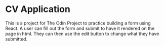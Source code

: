 # CV Application

This is a project for The Odin Project to practice building a form using React. A user can fill out the form and submit to have it rendered on the page in html. They can then use the edit button to change what they have submitted.
